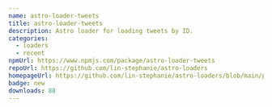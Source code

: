 ```yaml
---
name: astro-loader-tweets
title: astro-loader-tweets
description: Astro loader for loading tweets by ID.
categories:
  - loaders
  - recent
npmUrl: https://www.npmjs.com/package/astro-loader-tweets
repoUrl: https://github.com/lin-stephanie/astro-loaders
homepageUrl: https://github.com/lin-stephanie/astro-loaders/blob/main/packages/astro-loader-tweets/
badge: new
downloads: 88
---
```

